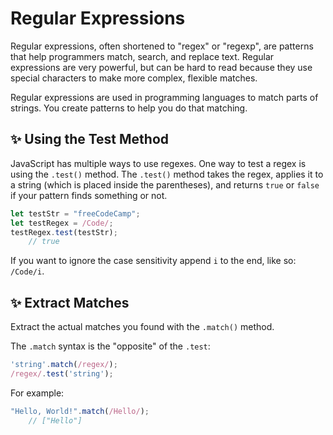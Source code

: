 # Regular Expressions

Regular expressions, often shortened to "regex" or "regexp", are patterns that help programmers match, search, and replace text. Regular expressions are very powerful, but can be hard to read because they use special characters to make more complex, flexible matches.

Regular expressions are used in programming languages to match parts of strings. You create patterns to help you do that matching.

## ✨ Using the Test Method

JavaScript has multiple ways to use regexes. One way to test a regex is using the `.test()` method. The `.test()` method takes the regex, applies it to a string (which is placed inside the parentheses), and returns `true` or `false` if your pattern finds something or not.

```js
let testStr = "freeCodeCamp";
let testRegex = /Code/;
testRegex.test(testStr); 
    // true
```

If you want to ignore the case sensitivity append `i` to the end, like so: `/Code/i`. 

## ✨ Extract Matches

Extract the actual matches you found with the `.match()` method.

The `.match` syntax is the "opposite" of the `.test`:
```js
'string'.match(/regex/);
/regex/.test('string');
```

For example:
```js
"Hello, World!".match(/Hello/);
    // ["Hello"]
```
